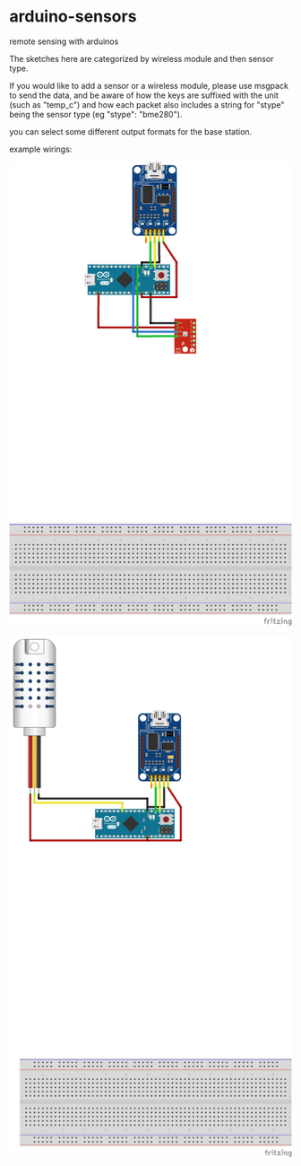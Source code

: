 # arduino-sensors
remote sensing with arduinos

The sketches here are categorized by wireless module and then sensor type.

If you would like to add a sensor or a wireless module, please use msgpack to send the data, and be aware of how the keys are suffixed with the unit (such as "temp_c") and how each packet also includes a string for "stype" being the sensor type (eg "stype": "bme280").

you can select some different output formats for the base station.



example wirings:

![Example wiring diagram image](resources/micro-xbee-bme280_bb.png)

![Example wiring diagram image](resources/micro-xbee-am2302_bb.png)
